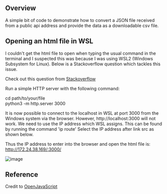 ## Overview

A simple bit of code to demonstrate how to convert a JSON file received from a public api address and provide the data as a downloadable csv file.

## Opening an html file in WSL

I couldn't get the html file to open when typing the usual command in the terminal and I suspected this was because I was using WSL2 (Windows Subsystem for Linux). Below is a Stackoverflow question which tackles this issue.

Check out this question from [Stackoverflow](https://stackoverflow.com/questions/67814265/what-is-the-best-way-to-open-html-files-from-vscode-when-using-wsl)

Run a simple HTTP server with the following command:

cd path/to/your/file  
python3 -m http.server 3000

It is now possible to connect to the localhost in WSL at port 3000 from the Windows system via the browser. However, http://localhost:3000 will not work. We need to use the IP address which WSL assigns. This can be found by running the command 'ip route'
Select the IP address after link src as shown below.

Thus the IP address to enter into the browser and open the html file is:  
http://172.24.38.169/:3000/

![image](https://github.com/johnhm22/JSON-to-csv-download/assets/71333679/374e2a28-192f-41c4-8665-4cbf8c133f62)


## Reference

Credit to [OpenJavaScript](https://www.youtube.com/watch?v=JPxzeG4N5nQ)
